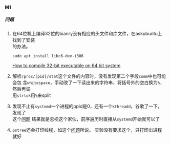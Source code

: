 #### M1
##### 问题
1. 在64位机上编译32位的bianry没有相应的头文件和库文件，在askubuntu上找到了安装  
   的办法。

   ```shell
   sudo apt install libc6-dev-i386
   ```
   
   [How to compile 32-bit executable on 64 bit system](https://askubuntu.com/questions/1270351/how-to-compile-32-bit-executable-on-64-bit-system)


2. 解析`/proc/[pid]/stat`这个文件的内容时，没有发现第二个字段`comm`中也可能会包
   含`whitespace`，手动改了一下读出来的字符串，将括号外的空白换为`%`，然后再调  
   用`strtok`用`%`来split

3. 发现不止有`systemd`一个进程的ppid是0，还有一个`kthreadd`，谷歌了一下，发现了  
   这个[问题](https://stackoverflow.com/questions/60410486/is-kthreadd-included-in-the-linux-processes)
   结果就是忽视这个家伙，前序遍历时直接从`systemd`开始就可以了

4. `pstree`还会打印线程，如这个[问题](https://stackoverflow.com/questions/25567408/why-are-some-processes-shown-in-pstree-not-shown-in-ps-ef)所说。
   实验没有要求这个，只打印出进程就好
